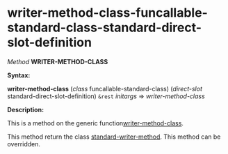writer-method-class-funcallable-standard-class-standard-direct-slot-definition
==============================================================================

*Method* **WRITER-METHOD-CLASS**

**Syntax:**

**writer-method-class** (*class* funcallable-standard-class) (*direct-slot* standard-direct-slot-definition) `&rest` *initargs* => *writer-method-class*

**Description:**

This is a method on the generic function[writer-method-class](/docs/meta-object-protocol/writer-method-class).

This method return the class [standard-writer-method](/docs/meta-object-protocol/class-standard-writer-method). This method can be overridden.
